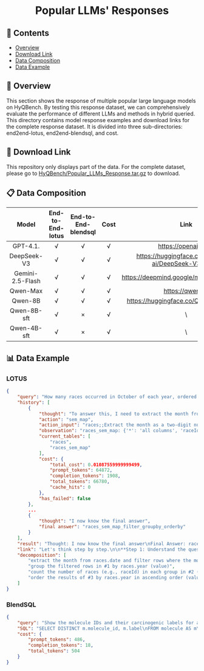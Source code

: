 <div align='center'>
    <h1>Popular LLMs' Responses</h1>
</div>

## 📑 Contents

* [Overview](#-overview)
* [Download Link](#-download-link)
* [Data Composition](#-data-composition)
* [Data Example](#-data-example)

## 📝 Overview

This section shows the response of multiple popular large language models on HyQBench. By testing this response dataset, we can comprehensively evaluate the performance of different LLMs and methods in hybrid queried. This directory contains model response examples and download links for the complete response dataset. It is divided into three sub-directories: end2end-lotus, end2end-blendsql, and cost.

## 🔗 Download Link

This repository only displays part of the data. For the complete dataset, please go to [HyQBench/Popular_LLMs_Response.tar.gz](https://drive.google.com/drive/folders/1VpyF05rvHxEAIU3bwERNnWosrpqK6rri?usp=sharing) to download.

## 📋 Data Composition

|       Model        | End-to-End-lotus | End-to-End-blendsql | Cost |                            Link                            |
| :----------------: | :---------------: | :--------------: | :---------------: | :--------------------------------------------------------: |
|      GPT-4.1.      |         √         |        √         |         √         |                 https://openai.com/                  |
|    DeepSeek-V3     |         √         |        √         |         √         |                    https://huggingface.co/deepseek-ai/DeepSeek-V3-0324          |
|  Gemini-2.5-Flash  |         √         |        √         |         √         |                    https://deepmind.google/models/gemini/pro/                   |
|     Qwen-Max       |         √         |        √         |         √         |   https://qwen.ai/    |
|      Qwen-8B       |         √         |        √         |         √         |   https://huggingface.co/Qwen/Qwen3-8B |
|    Qwen-8B-sft     |         √         |        ×         |         √         |     \     |
|    Qwen-4B-sft     |         √         |        ×         |         √         |     \     |


## 📊 Data Example

### LOTUS

```json
{
    "query": "How many races occurred in October of each year, ordered by year in ascending order?",
    "history": [
        {
            "thought": "To answer this, I need to extract the month from the races.date column and filter for October (month = 10). Since the month is embedded in the date string, I need to use a semantic operator to extract the month. Then, I will filter for month = 10, group by year, count the number of races per year, and finally order by year ascending. I will use sem_map to extract the month, then filter, groupby, and orderby.",
            "action": "sem_map",
            "action_input": "races;;Extract the month as a two-digit number from {date}. Respond with only the month number.",
            "observation": "races_sem_map: {'*': 'all columns', 'raceId': 'dtype=int64 e.g. 454; 20; 365; 14; 937; 679', 'circuitId': 'dtype=int64 e.g. 37; 6; 34; 61; 21; 9', 'year': 'dtype=int64 e.g. 1972; 1991; 2002; 1974; 1965; 1966', 'date': 'dtype=object e.g. 2013-09-08; 2003-06-01; 2008-08-03; 1958-05-26; 1969-10-19; 1968-09-22', '_map': 'dtype=object e.g. 10; 12; 11; 01; 04; 06'} table_length: 954",
            "current_tables": [
                "races",
                "races_sem_map"
            ],
            "cost": {
                "total_cost": 0.01087559999999499,
                "prompt_tokens": 64872,
                "completion_tokens": 1908,
                "total_tokens": 66780,
                "cache_hits": 0
            },
            "has_failed": false
        },
        ...
        {
            "thought": "I now know the final answer",
            "final answer": "races_sem_map_filter_groupby_orderby"
        }
    ],
    "result": "Thought: I now know the final answer\nFinal Answer: races_sem_map_filter_groupby_orderby",
    "link": "Let's think step by step.\n\n**Step 1: Understand the question.**  ...",
    "decomposition": [
        "extract the month from races.date and filter rows where the month is 10 (October) (value)",
        "group the filtered rows in #1 by races.year (value)",
        "count the number of races (e.g., raceId) in each group in #2 (value)",
        "order the results of #3 by races.year in ascending order (value)"
    ]
}
```


### BlendSQL

```json
{
    "query": "Show the molecule IDs and their carcinogenic labels for all molecules that contain nitrogen atoms.",
    "SQL": "SELECT DISTINCT m.molecule_id, m.label\nFROM molecule AS m\nJOIN atom AS a ON m.molecule_id = a.molecule_id\nWHERE {{ LLMMap('Does the atom element represent nitrogen?', a.element) }} = TRUE",
    "cost": {
        "prompt_tokens": 486,
        "completion_tokens": 18,
        "total_tokens": 504
    }
}
```
